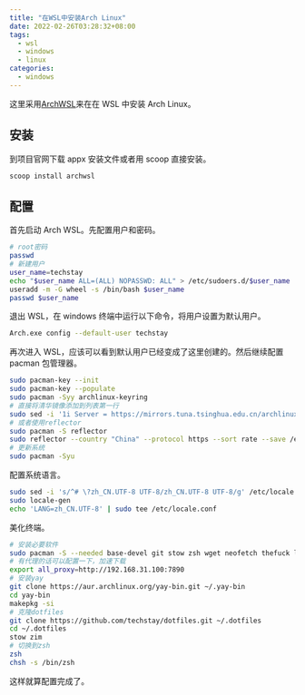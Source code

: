 ```yaml
---
title: "在WSL中安装Arch Linux"
date: 2022-02-26T03:28:32+08:00
tags:
  - wsl
  - windows
  - linux
categories:
  - windows
---
```


这里采用[ArchWSL](https://github.com/yuk7/ArchWSL)来在在 WSL 中安装 Arch Linux。

## 安装

到项目官网下载 appx 安装文件或者用 scoop 直接安装。

```sh
scoop install archwsl
```

## 配置

首先启动 Arch WSL。先配置用户和密码。

```sh
# root密码
passwd
# 新建用户
user_name=techstay
echo "$user_name ALL=(ALL) NOPASSWD: ALL" > /etc/sudoers.d/$user_name
useradd -m -G wheel -s /bin/bash $user_name
passwd $user_name
```

退出 WSL，在 windows 终端中运行以下命令，将用户设置为默认用户。

```sh
Arch.exe config --default-user techstay
```

再次进入 WSL，应该可以看到默认用户已经变成了这里创建的。然后继续配置 pacman 包管理器。

```sh
sudo pacman-key --init
sudo pacman-key --populate
sudo pacman -Syy archlinux-keyring
# 直接将清华镜像添加到列表第一行
sudo sed -i '1i Server = https://mirrors.tuna.tsinghua.edu.cn/archlinux/$repo/os/$arch' /etc/pacman.d/mirrorlist
# 或者使用reflector
sudo pacman -S reflector
sudo reflector --country "China" --protocol https --sort rate --save /etc/pacman.d/mirrorlist
# 更新系统
sudo pacman -Syu
```

配置系统语言。

```sh
sudo sed -i 's/^# \?zh_CN.UTF-8 UTF-8/zh_CN.UTF-8 UTF-8/g' /etc/locale.gen
sudo locale-gen
echo 'LANG=zh_CN.UTF-8' | sudo tee /etc/locale.conf
```

美化终端。

```sh
# 安装必要软件
sudo pacman -S --needed base-devel git stow zsh wget neofetch thefuck lua openssh fd exa bat fzf neofetch
# 有代理的话可以配置一下，加速下载
export all_proxy=http://192.168.31.100:7890
# 安装yay
git clone https://aur.archlinux.org/yay-bin.git ~/.yay-bin
cd yay-bin
makepkg -si
# 克隆dotfiles
git clone https://github.com/techstay/dotfiles.git ~/.dotfiles
cd ~/.dotfiles
stow zim
# 切换到zsh
zsh
chsh -s /bin/zsh
```

这样就算配置完成了。
